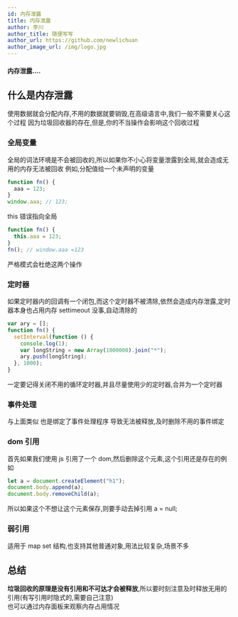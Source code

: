 ```yaml
---
id: 内存泄露
title: 内存泄露
author: 李川
author_title: 随便写写
author_url: https://github.com/newlichuan
author_image_url: /img/logo.jpg
---
```


#### 内存泄露....

<!--truncate-->

## 什么是内存泄露

使用数据就会分配内存,不用的数据就要销毁,在高级语言中,我们一般不需要关心这个过程
因为垃圾回收器的存在,但是,你的不当操作会影响这个回收过程

### 全局变量

全局的词法环境是不会被回收的,所以如果你不小心将变量泄露到全局,就会造成无用的内存无法被回收
例如,分配值给一个未声明的变量

```js
function fn() {
  aaa = 123;
}
window.aaa; // 123;
```

this 错误指向全局

```js
function fn() {
  this.aaa = 123;
}
fn(); // window.aaa =123
```

严格模式会杜绝这两个操作

### 定时器

如果定时器内的回调有一个闭包,而这个定时器不被清除,依然会造成内存泄露,定时器本身也占用内存
settimeout 没事,自动清除的

```js
var ary = [];
function fn() {
  setInterval(function () {
    console.log(1);
    var longString = new Array(1000000).join("*");
    ary.push(longString);
  }, 1000);
}
```

一定要记得关闭不用的循环定时器,并且尽量使用少的定时器,合并为一个定时器

### 事件处理

与上面类似 也是绑定了事件处理程序 导致无法被释放,及时删除不用的事件绑定

### dom 引用

首先如果我们使用 js 引用了一个 dom,然后删除这个元素,这个引用还是存在的例如

```js
let a = document.createElement("h1");
document.body.append(a);
document.body.removeChild(a);
```

所以如果这个不想让这个元素保存,则要手动去掉引用 a = null;

### 弱引用

适用于 map set 结构,也支持其他普通对象,用法比较复杂,场景不多

## 总结

**垃圾回收的原理是没有引用和不可达才会被释放**,所以要时刻注意及时释放无用的引用(有写引用时隐式的,需要自己注意)  
也可以通过内存面板来观察内存占用情况
